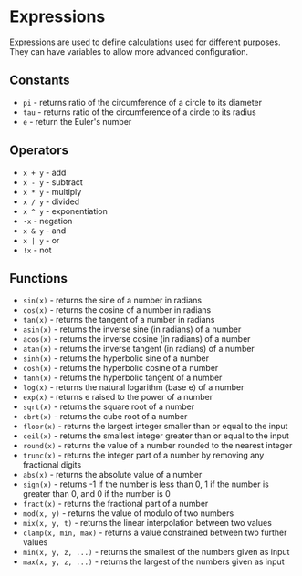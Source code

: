 # Expressions

Expressions are used to define calculations used for different purposes. They can have variables to allow more advanced configuration.

## Constants

- `pi` - returns ratio of the circumference of a circle to its diameter
- `tau` - returns ratio of the circumference of a circle to its radius
- `e` - return the Euler's number

## Operators

- `x + y` - add
- `x - y` - subtract
- `x * y` - multiply
- `x / y` - divided
- `x ^ y` - exponentiation
- `-x` - negation
- `x & y` - and
- `x | y` - or
- `!x` - not

## Functions

- `sin(x)` - returns the sine of a number in radians
- `cos(x)` - returns the cosine of a number in radians
- `tan(x)` - returns the tangent of a number in radians
- `asin(x)` - returns the inverse sine (in radians) of a number
- `acos(x)` - returns the inverse cosine (in radians) of a number
- `atan(x)` - returns the inverse tangent (in radians) of a number
- `sinh(x)` - returns the hyperbolic sine of a number
- `cosh(x)` - returns the hyperbolic cosine of a number
- `tanh(x)` - returns the hyperbolic tangent of a number
- `log(x)` - returns the natural logarithm (base e) of a number
- `exp(x)` - returns e raised to the power of a number
- `sqrt(x)` - returns the square root of a number
- `cbrt(x)` - returns the cube root of a number
- `floor(x)` - returns the largest integer smaller than or equal to the input
- `ceil(x)` - returns the smallest integer greater than or equal to the input
- `round(x)` - returns the value of a number rounded to the nearest integer
- `trunc(x)` - returns the integer part of a number by removing any fractional digits
- `abs(x)` - returns the absolute value of a number
- `sign(x)` - returns -1 if the number is less than 0, 1 if the number is greater than 0, and 0 if the number is 0
- `fract(x)` - returns the fractional part of a number
- `mod(x, y)` - returns the value of modulo of two numbers
- `mix(x, y, t)` - returns the linear interpolation between two values
- `clamp(x, min, max)` - returns a value constrained between two further values
- `min(x, y, z, ...)` - returns the smallest of the numbers given as input
- `max(x, y, z, ...)` - returns the largest of the numbers given as input